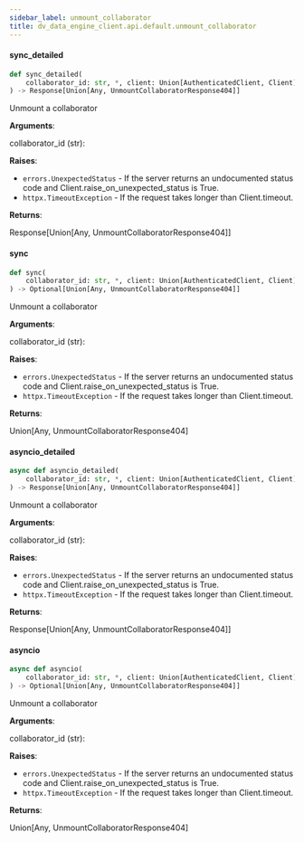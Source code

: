 ```yaml
---
sidebar_label: unmount_collaborator
title: dv_data_engine_client.api.default.unmount_collaborator
---
```


#### sync\_detailed

```python
def sync_detailed(
    collaborator_id: str, *, client: Union[AuthenticatedClient, Client]
) -> Response[Union[Any, UnmountCollaboratorResponse404]]
```

Unmount a collaborator

**Arguments**:

  collaborator_id (str):
  

**Raises**:

- `errors.UnexpectedStatus` - If the server returns an undocumented status code and Client.raise_on_unexpected_status is True.
- `httpx.TimeoutException` - If the request takes longer than Client.timeout.
  

**Returns**:

  Response[Union[Any, UnmountCollaboratorResponse404]]

#### sync

```python
def sync(
    collaborator_id: str, *, client: Union[AuthenticatedClient, Client]
) -> Optional[Union[Any, UnmountCollaboratorResponse404]]
```

Unmount a collaborator

**Arguments**:

  collaborator_id (str):
  

**Raises**:

- `errors.UnexpectedStatus` - If the server returns an undocumented status code and Client.raise_on_unexpected_status is True.
- `httpx.TimeoutException` - If the request takes longer than Client.timeout.
  

**Returns**:

  Union[Any, UnmountCollaboratorResponse404]

#### asyncio\_detailed

```python
async def asyncio_detailed(
    collaborator_id: str, *, client: Union[AuthenticatedClient, Client]
) -> Response[Union[Any, UnmountCollaboratorResponse404]]
```

Unmount a collaborator

**Arguments**:

  collaborator_id (str):
  

**Raises**:

- `errors.UnexpectedStatus` - If the server returns an undocumented status code and Client.raise_on_unexpected_status is True.
- `httpx.TimeoutException` - If the request takes longer than Client.timeout.
  

**Returns**:

  Response[Union[Any, UnmountCollaboratorResponse404]]

#### asyncio

```python
async def asyncio(
    collaborator_id: str, *, client: Union[AuthenticatedClient, Client]
) -> Optional[Union[Any, UnmountCollaboratorResponse404]]
```

Unmount a collaborator

**Arguments**:

  collaborator_id (str):
  

**Raises**:

- `errors.UnexpectedStatus` - If the server returns an undocumented status code and Client.raise_on_unexpected_status is True.
- `httpx.TimeoutException` - If the request takes longer than Client.timeout.
  

**Returns**:

  Union[Any, UnmountCollaboratorResponse404]

